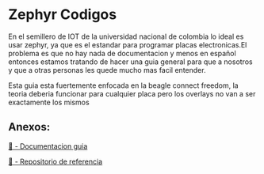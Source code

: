 # Zephyr Codigos

En el semillero de IOT de la universidad nacional de colombia lo ideal es usar zephyr, ya que es el estandar para programar placas electronicas.El problema es que no hay nada de documentacion y menos en español entonces estamos tratando de hacer una guia general para que a nosotros y que a otras personas les quede mucho mas facil entender.

Esta guia esta fuertemente enfocada en la beagle connect freedom, la teoria deberia funcionar para cualquier placa pero los overlays no van a ser exactamente los mismos

## Anexos:

[📖 - Documentacion guia](https://biblioteca.ashvalde.com/guiabeagle/introduccion) 

[👀 - Repositorio de referencia](https://github.com/jufgutierrezgo/iot-bajo-consumo)
